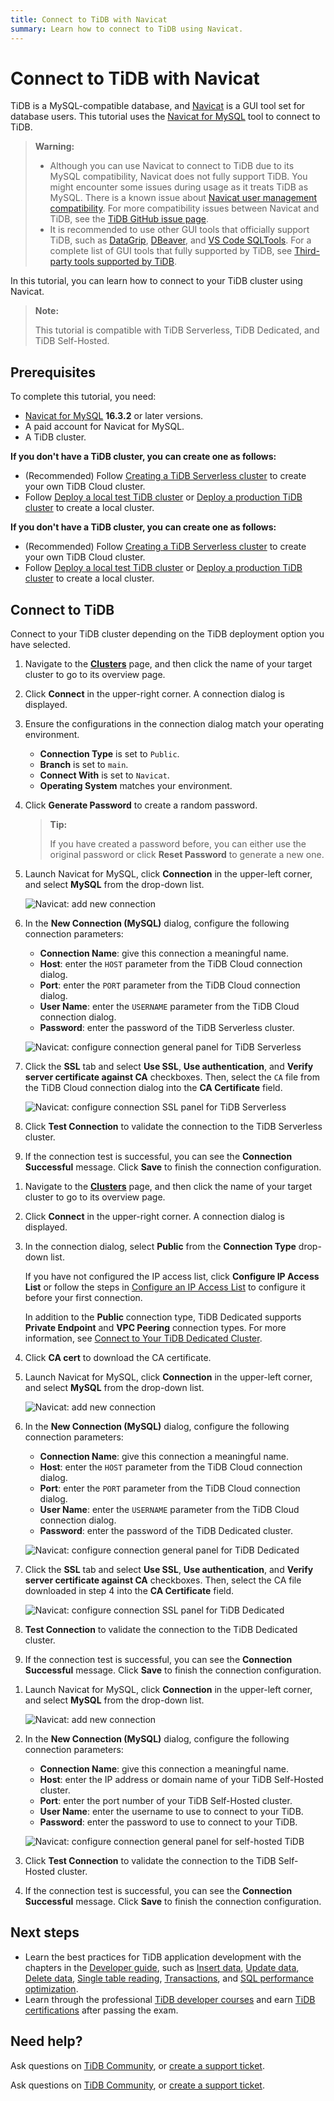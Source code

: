```yaml
---
title: Connect to TiDB with Navicat
summary: Learn how to connect to TiDB using Navicat.
---
```


# Connect to TiDB with Navicat

TiDB is a MySQL-compatible database, and [Navicat](https://www.navicat.com) is a GUI tool set for database users. This tutorial uses the [Navicat for MySQL](https://www.navicat.com/en/products/navicat-for-mysql) tool to connect to TiDB.

> **Warning:**
>
> - Although you can use Navicat to connect to TiDB due to its MySQL compatibility, Navicat does not fully support TiDB. You might encounter some issues during usage as it treats TiDB as MySQL. There is a known issue about [Navicat user management compatibility](https://github.com/pingcap/tidb/issues/45154). For more compatibility issues between Navicat and TiDB, see the [TiDB GitHub issue page](https://github.com/pingcap/tidb/issues?q=is%3Aissue+navicat+is%3Aopen).
> - It is recommended to use other GUI tools that officially support TiDB, such as [DataGrip](/develop/dev-guide-gui-datagrip.md), [DBeaver](/develop/dev-guide-gui-dbeaver.md), and [VS Code SQLTools](/develop/dev-guide-gui-vscode-sqltools.md). For a complete list of GUI tools that fully supported by TiDB, see [Third-party tools supported by TiDB](/develop/dev-guide-third-party-support.md#gui).

In this tutorial, you can learn how to connect to your TiDB cluster using Navicat.

> **Note:**
>
> This tutorial is compatible with TiDB Serverless, TiDB Dedicated, and TiDB Self-Hosted.

## Prerequisites

To complete this tutorial, you need:

- [Navicat for MySQL](https://www.navicat.com/en/download/navicat-for-mysql) **16.3.2** or later versions.
- A paid account for Navicat for MySQL.
- A TiDB cluster.

<CustomContent platform="tidb">

**If you don't have a TiDB cluster, you can create one as follows:**

- (Recommended) Follow [Creating a TiDB Serverless cluster](/develop/dev-guide-build-cluster-in-cloud.md) to create your own TiDB Cloud cluster.
- Follow [Deploy a local test TiDB cluster](/quick-start-with-tidb.md#deploy-a-local-test-cluster) or [Deploy a production TiDB cluster](/production-deployment-using-tiup.md) to create a local cluster.

</CustomContent>
<CustomContent platform="tidb-cloud">

**If you don't have a TiDB cluster, you can create one as follows:**

- (Recommended) Follow [Creating a TiDB Serverless cluster](/develop/dev-guide-build-cluster-in-cloud.md) to create your own TiDB Cloud cluster.
- Follow [Deploy a local test TiDB cluster](https://docs.pingcap.com/tidb/stable/quick-start-with-tidb#deploy-a-local-test-cluster) or [Deploy a production TiDB cluster](https://docs.pingcap.com/tidb/stable/production-deployment-using-tiup) to create a local cluster.

</CustomContent>

## Connect to TiDB

Connect to your TiDB cluster depending on the TiDB deployment option you have selected.

<SimpleTab>
<div label="TiDB Serverless">

1. Navigate to the [**Clusters**](https://tidbcloud.com/console/clusters) page, and then click the name of your target cluster to go to its overview page.

2. Click **Connect** in the upper-right corner. A connection dialog is displayed.

3. Ensure the configurations in the connection dialog match your operating environment.

    - **Connection Type** is set to `Public`.
    - **Branch** is set to `main`.
    - **Connect With** is set to `Navicat`.
    - **Operating System** matches your environment.

4. Click **Generate Password** to create a random password.

    > **Tip:**
    >
    > If you have created a password before, you can either use the original password or click **Reset Password** to generate a new one.

5. Launch Navicat for MySQL, click **Connection** in the upper-left corner, and select **MySQL** from the drop-down list.

    ![Navicat: add new connection](https://download.pingcap.com/images/docs/develop/navicat-add-new-connection.jpg)

6. In the **New Connection (MySQL)** dialog, configure the following connection parameters:

    - **Connection Name**: give this connection a meaningful name.
    - **Host**: enter the `HOST` parameter from the TiDB Cloud connection dialog.
    - **Port**: enter the `PORT` parameter from the TiDB Cloud connection dialog.
    - **User Name**: enter the `USERNAME` parameter from the TiDB Cloud connection dialog.
    - **Password**: enter the password of the TiDB Serverless cluster.

    ![Navicat: configure connection general panel for TiDB Serverless](https://download.pingcap.com/images/docs/develop/navicat-connection-config-serverless-general.png)

7. Click the **SSL** tab and select **Use SSL**, **Use authentication**, and **Verify server certificate against CA** checkboxes. Then, select the `CA` file from the TiDB Cloud connection dialog into the **CA Certificate** field.

    ![Navicat: configure connection SSL panel for TiDB Serverless](https://download.pingcap.com/images/docs/develop/navicat-connection-config-serverless-ssl.png)

8. Click **Test Connection** to validate the connection to the TiDB Serverless cluster.

9. If the connection test is successful, you can see the **Connection Successful** message. Click **Save** to finish the connection configuration.

</div>
<div label="TiDB Dedicated">

1. Navigate to the [**Clusters**](https://tidbcloud.com/console/clusters) page, and then click the name of your target cluster to go to its overview page.

2. Click **Connect** in the upper-right corner. A connection dialog is displayed.

3. In the connection dialog, select **Public** from the **Connection Type** drop-down list.

    If you have not configured the IP access list, click **Configure IP Access List** or follow the steps in [Configure an IP Access List](https://docs.pingcap.com/tidbcloud/configure-ip-access-list) to configure it before your first connection.

    In addition to the **Public** connection type, TiDB Dedicated supports **Private Endpoint** and **VPC Peering** connection types. For more information, see [Connect to Your TiDB Dedicated Cluster](https://docs.pingcap.com/tidbcloud/connect-to-tidb-cluster).

4. Click **CA cert** to download the CA certificate.

5. Launch Navicat for MySQL, click **Connection** in the upper-left corner, and select **MySQL** from the drop-down list.

    ![Navicat: add new connection](https://download.pingcap.com/images/docs/develop/navicat-add-new-connection.jpg)

6. In the **New Connection (MySQL)** dialog, configure the following connection parameters:

    - **Connection Name**: give this connection a meaningful name.
    - **Host**: enter the `HOST` parameter from the TiDB Cloud connection dialog.
    - **Port**: enter the `PORT` parameter from the TiDB Cloud connection dialog.
    - **User Name**: enter the `USERNAME` parameter from the TiDB Cloud connection dialog.
    - **Password**: enter the password of the TiDB Dedicated cluster.

    ![Navicat: configure connection general panel for TiDB Dedicated](https://download.pingcap.com/images/docs/develop/navicat-connection-config-dedicated-general.png)

7. Click the **SSL** tab and select **Use SSL**, **Use authentication**, and **Verify server certificate against CA** checkboxes. Then, select the CA file downloaded in step 4 into the **CA Certificate** field.

    ![Navicat: configure connection SSL panel for TiDB Dedicated](https://download.pingcap.com/images/docs/develop/navicat-connection-config-dedicated-ssl.jpg)

8. **Test Connection** to validate the connection to the TiDB Dedicated cluster.

9. If the connection test is successful, you can see the **Connection Successful** message. Click **Save** to finish the connection configuration.

</div>
<div label="TiDB Self-Hosted">

1. Launch Navicat for MySQL, click **Connection** in the upper-left corner, and select **MySQL** from the drop-down list.

    ![Navicat: add new connection](https://download.pingcap.com/images/docs/develop/navicat-add-new-connection.jpg)

2. In the **New Connection (MySQL)** dialog, configure the following connection parameters:

    - **Connection Name**: give this connection a meaningful name.
    - **Host**: enter the IP address or domain name of your TiDB Self-Hosted cluster.
    - **Port**: enter the port number of your TiDB Self-Hosted cluster.
    - **User Name**: enter the username to use to connect to your TiDB.
    - **Password**: enter the password to use to connect to your TiDB.

    ![Navicat: configure connection general panel for self-hosted TiDB](https://download.pingcap.com/images/docs/develop/navicat-connection-config-self-hosted-general.png)

3. Click **Test Connection** to validate the connection to the TiDB Self-Hosted cluster.

4. If the connection test is successful, you can see the **Connection Successful** message. Click **Save** to finish the connection configuration.

</div>
</SimpleTab>

## Next steps

- Learn the best practices for TiDB application development with the chapters in the [Developer guide](/develop/dev-guide-overview.md), such as [Insert data](/develop/dev-guide-insert-data.md), [Update data](/develop/dev-guide-update-data.md), [Delete data](/develop/dev-guide-delete-data.md), [Single table reading](/develop/dev-guide-get-data-from-single-table.md), [Transactions](/develop/dev-guide-transaction-overview.md), and [SQL performance optimization](/develop/dev-guide-optimize-sql-overview.md).
- Learn through the professional [TiDB developer courses](https://www.pingcap.com/education/) and earn [TiDB certifications](https://www.pingcap.com/education/certification/) after passing the exam.

## Need help?

<CustomContent platform="tidb">

Ask questions on [TiDB Community](https://ask.pingcap.com/), or [create a support ticket](/support.md).

</CustomContent>

<CustomContent platform="tidb-cloud">

Ask questions on [TiDB Community](https://ask.pingcap.com/), or [create a support ticket](https://support.pingcap.com/).

</CustomContent>
